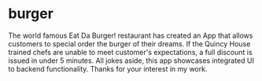 # burger
The world famous Eat Da Burger! restaurant has created an App that allows customers to special order the burger of their dreams. If the Quincy House trained chefs are unable to meet customer's expectations, a full discount is issued in under 5 minutes. All jokes aside, this app showcases integrated UI to backend functionality. Thanks for your interest in my work.